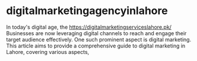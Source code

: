 # digitalmarketingagencyinlahore
In today's digital age, the https://digitalmarketingserviceslahore.pk/ Businesses are now leveraging digital channels to reach and engage their target audience effectively. One such prominent aspect is digital marketing. This article aims to provide a comprehensive guide to digital marketing in Lahore, covering various aspects, 
